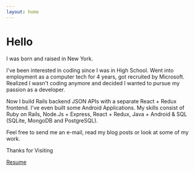 ```yaml
---
layout: home
---
```

# Hello

I was born and raised in New York.

I've been interested in coding since I was in High School. Went into employment
as a computer tech for 4 years, got recruited by Microsoft. Realized I
wasn't coding anymore and decided I wanted to pursue my passion as a developer.

Now I build Rails backend JSON APIs with a separate React + Redux
frontend. I've even built some Android Applications. My skills consist
of Ruby on Rails, Node.Js + Express, React + Redux, Java + Android
& SQL (SQLite, MongoDB and PostgreSQL).

Feel free to send me an e-mail, read my blog posts or look at some of my work.

Thanks for Visiting

<a href="/assets/resume-mohammed-chisti.pdf" download>Resume</a>

